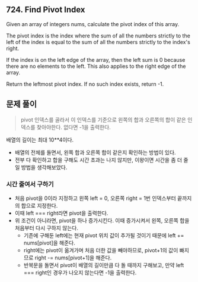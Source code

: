 ## 724. Find Pivot Index

Given an array of integers nums, calculate the pivot index of this array.

The pivot index is the index where the sum of all the numbers strictly to the left of the index is equal to the sum of all the numbers strictly to the index's right.

If the index is on the left edge of the array, then the left sum is 0 because there are no elements to the left. This also applies to the right edge of the array.

Return the leftmost pivot index. If no such index exists, return -1.

## 문제 풀이
> pivot 인덱스를 골라서 이 인덱스를 기준으로 왼쪽의 합과 오른쪽의 합이 같은 인덱스를 찾아야한다. 없다면 -1을 출력한다.

배열의 길이는 최대 10**4이다.

- 배열의 전체를 돌면서, 왼쪽 합과 오른쪽 합이 같은지 확인하는 방법이 있다. 
- 전부 다 확인하고 합을 구해도 시간 초과는 나지 않지만, 이왕이면 시간을 좀 더 줄일 방법을 생각해보았다.

### 시간 줄여서 구하기
- 처음 pivot을 0이라 지정하고 왼쪽 left = 0, 오른쪽 right = 1번 인덱스부터 끝까지의 합으로 지정한다.
- 이때 left === right라면 pivot을 출력한다. 
- 위 조건이 아니라면, pivot을 하나 증가시킨다. 이때 증가시켜서 왼쪽, 오른쪽 합을 처음부터 다시 구하지 않는다.
    - 기존에 구해둔 left에는 현재 pivot 위치 값이 추가될 것이기 때문에 left += nums[pivot]을 해준다.
    - right에는 pivot이 옮겨가며 처음 더한 값을 빼야하므로, pivot+1의 값이 빠지므로 right -= nums[pivot+1]을 해준다.
    - 반복문을 돌면서 pivot이 배열의 길이만큼 다 돌 때까지 구해보고, 만약 left === right인 경우가 나오지 않는다면 -1을 출력한다.